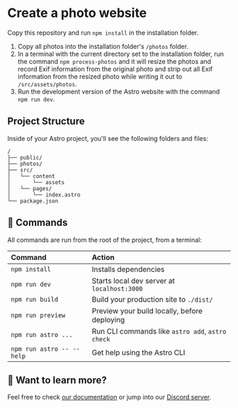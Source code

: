 # Create a photo website

Copy this repository and run ```npm install``` in the installation folder.
1. Copy all photos into the installation folder's ```/photos``` folder.
2. In a terminal with the current directory set to the installation folder, run the command ```npm process-photos``` and it will resize the photos and record Exif information from the original photo and strip out all Exif information from the resized photo while writing it out to ```/src/assets/photos```.
3. Run the development version of the Astro website with the command ```npm run dev```.


## Project Structure

Inside of your Astro project, you'll see the following folders and files:

```
/
├── public/
├── photos/
├── src/
│   └── content
│       └── assets
│   └── pages/
│       └── index.astro
└── package.json
```


## 🧞 Commands

All commands are run from the root of the project, from a terminal:

| Command                   | Action                                           |
| :------------------------ | :----------------------------------------------- |
| `npm install`             | Installs dependencies                            |
| `npm run dev`             | Starts local dev server at `localhost:3000`      |
| `npm run build`           | Build your production site to `./dist/`          |
| `npm run preview`         | Preview your build locally, before deploying     |
| `npm run astro ...`       | Run CLI commands like `astro add`, `astro check` |
| `npm run astro -- --help` | Get help using the Astro CLI                     |

## 👀 Want to learn more?

Feel free to check [our documentation](https://docs.astro.build) or jump into our [Discord server](https://astro.build/chat).
